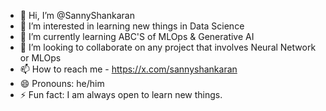 - 👋 Hi, I’m @SannyShankaran
- 👀 I’m interested in learning new things in Data Science 
- 🌱 I’m currently learning ABC'S of MLOps & Generative AI 
- 💞️ I’m looking to collaborate on any project that involves Neural Network or MLOps 
- 📫 How to reach me - https://x.com/sannyshankaran
- 😄 Pronouns: he/him
- ⚡ Fun fact: I am always open to learn new things.

<!---
SannyShankaran/SannyShankaran is a ✨ special ✨ repository because its `README.md` (this file) appears on your GitHub profile.
You can click the Preview link to take a look at your changes.
--->
